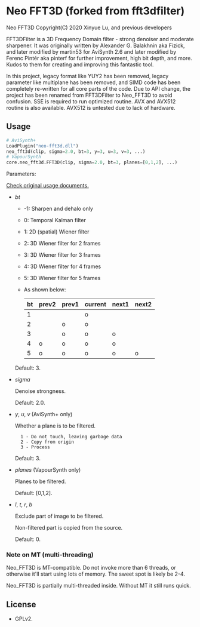 # Neo FFT3D (forked from fft3dfilter)

Neo FFT3D Copyright(C) 2020 Xinyue Lu, and previous developers

FFT3DFilter is a 3D Frequency Domain filter - strong denoiser and moderate sharpener. It was originally written by Alexander G. Balakhnin aka Fizick, and later modified by martin53 for AviSynth 2.6 and later modified by Ferenc Pintér aka pinterf for further improvement, high bit depth, and more. Kudos to them for creating and improving this fantastic tool.

In this project, legacy format like YUY2 has been removed, legacy parameter like multiplane has been removed, and SIMD code has been completely re-written for all core parts of the code. Due to API change, the project has been renamed from FFT3DFilter to Neo_FFT3D to avoid confusion. SSE is required to run optimized routine. AVX and AVX512 routine is also available. AVX512 is untested due to lack of hardware.

## Usage

```python
# AviSynth+
LoadPlugin("neo-fft3d.dll")
neo_fft3d(clip, sigma=2.0, bt=3, y=3, u=3, v=3, ...)
# VapourSynth
core.neo_fft3d.FFT3D(clip, sigma=2.0, bt=3, planes=[0,1,2], ...)
```

Parameters:

[Check original usage documents.](https://avisynth.org.ru/fft3dfilter/fft3dfilter.html)

- *bt*

    * -1: Sharpen and dehalo only
    * 0: Temporal Kalman filter
    * 1: 2D (spatial) Wiener filter
    * 2: 3D Wiener filter for 2 frames
    * 3: 3D Wiener filter for 3 frames
    * 4: 3D Wiener filter for 4 frames
    * 5: 3D Wiener filter for 5 frames
    * As shown below:

        |bt | prev2 | prev1 |current| next1 | next2 |
        |---|-------|-------|-------|-------|-------|
        | 1 |       |       |   o   |       |       |
        | 2 |       |   o   |   o   |       |       |
        | 3 |       |   o   |   o   |   o   |       |
        | 4 |   o   |   o   |   o   |   o   |       |
        | 5 |   o   |   o   |   o   |   o   |   o   |

    Default: 3.

- *sigma*

    Denoise strongness.

    Default: 2.0.

- *y*, *u*, *v* (AviSynth+ only)

    Whether a plane is to be filtered.

        1 - Do not touch, leaving garbage data
        2 - Copy from origin
        3 - Process

    Default: 3.

- *planes* (VapourSynth only)

    Planes to be filtered.

    Default: [0,1,2].

- *l*, *t*, *r*, *b*

    Exclude part of image to be filtered.

    Non-filtered part is copied from the source.

    Default: 0.

### Note on MT (multi-threading)

Neo_FFT3D is MT-compatible. Do not invoke more than 6 threads, or otherwise it'll start using lots of memory. The sweet spot is likely be 2-4.

Neo_FFT3D is partially multi-threaded inside. Without MT it still runs quick.

## License

* GPLv2.
